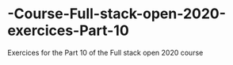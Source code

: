 # -Course-Full-stack-open-2020-exercices-Part-10
Exercices for the Part 10 of the Full stack open 2020 course
